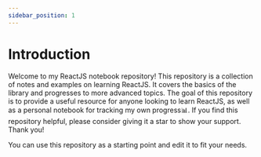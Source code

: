 ```yaml
---
sidebar_position: 1
---
```


# Introduction

Welcome to my ReactJS notebook repository! This repository is a collection of notes and examples on learning ReactJS. It covers the basics of the library and progresses to more advanced topics. The goal of this repository is to provide a useful resource for anyone looking to learn ReactJS, as well as a personal notebook for tracking my own progress📊. If you find this repository helpful, please consider giving it a star to show your support. Thank you!

You can use this repository as a starting point and edit it to fit your needs.